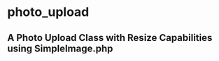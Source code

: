 # photo_upload
A Photo Upload Class with Resize Capabilities using SimpleImage.php
-------------------------------------------------------------------------------
